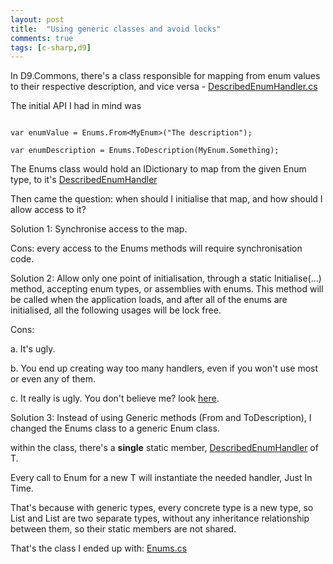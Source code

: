 ```yaml
---
layout: post
title:  "Using generic classes and avoid locks"
comments: true
tags: [c-sharp,d9]
---
```



In D9.Commons, there's a class responsible for mapping from enum values to their respective description, and vice versa - [DescribedEnumHandler.cs](http://code.google.com/p/d-9/source/browse/trunk/src/D9.Commons/D9.Commons/Internal/DescribedEnumHandler.cs)



The initial API I had in mind was

```

var enumValue = Enums.From<MyEnum>("The description");

var enumDescription = Enums.ToDescription(MyEnum.Something);

```



The Enums class would hold an IDictionary to map from the given Enum type, to it's [DescribedEnumHandler](http://code.google.com/p/d-9/source/browse/trunk/src/D9.Commons/D9.Commons/Internal/DescribedEnumHandler.cs)

Then came the question: when should I initialise that map, and how should I allow access to it?


Solution 1:
Synchronise access to the map.

Cons: every access to the Enums methods will require synchronisation code.


Solution 2:
Allow only one point of initialisation, through a static Initialise(...) method, accepting enum types, or assemblies with enums. This method will be called when the application loads, and after all of the enums are initialised, all the following usages will be lock free.

Cons:

a. It's ugly.

b. You end up creating way too many handlers, even if you won't use most or even any of them.

c. It really is ugly. You don't believe me? look [here](http://code.google.com/p/d-9/source/browse/trunk/src/D9.Commons/D9.Commons/Enums.cs?r=3).


Solution 3:
Instead of using Generic methods (From<T> and ToDescription<T>), I changed the Enums class to a generic Enum<T> class.

within the class, there's a **single** static member, [DescribedEnumHandler](http://code.google.com/p/d-9/source/browse/trunk/src/D9.Commons/D9.Commons/Internal/DescribedEnumHandler.cs) of T.

Every call to Enum<T> for a new T will instantiate the needed handler, Just In Time. 

That's because with generic types, every concrete type is a new type, so List<int> and List<long> are two separate types, without any inheritance relationship between them, so their static members are not shared.



That's the class I ended up with: [Enums.cs](http://code.google.com/p/d-9/source/browse/trunk/src/D9.Commons/D9.Commons/Enum.cs?r=25)

